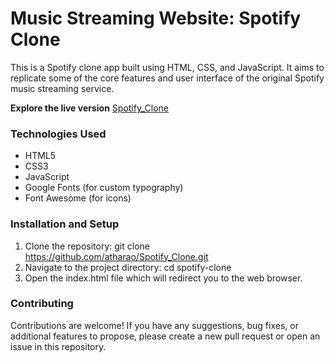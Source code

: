 # Music Streaming Website: Spotify Clone 

This is a Spotify clone app built using HTML, CSS, and JavaScript. It aims to replicate some of the core features and user interface of the original Spotify music streaming service.

**Explore the live version**
[Spotify_Clone](https://atharao.github.io/Spotify_Clone/)

### Technologies Used
* HTML5
* CSS3
* JavaScript
* Google Fonts (for custom typography)
* Font Awesome (for icons)

### Installation and Setup
1. Clone the repository: git clone https://github.com/atharao/Spotify_Clone.git
2. Navigate to the project directory: cd spotify-clone
3. Open the index.html file which will redirect you to the web browser.

### Contributing
Contributions are welcome! If you have any suggestions, bug fixes, or additional features to propose, please create a new pull request or open an issue in this repository.


